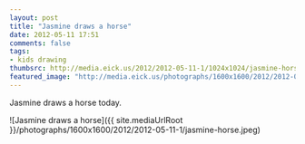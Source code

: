 ```yaml
---
layout: post
title: "Jasmine draws a horse"
date: 2012-05-11 17:51
comments: false
tags: 
- kids drawing
thumbsrc: http://media.eick.us/2012/2012-05-11-1/1024x1024/jasmine-horse.jpeg
featured_image: "http://media.eick.us/photographs/1600x1600/2012/2012-05-11-1/jasmine-horse.jpeg"
---
```

Jasmine draws a horse today.




![Jasmine draws a horse]({{ site.mediaUrlRoot }}/photographs/1600x1600/2012/2012-05-11-1/jasmine-horse.jpeg)

